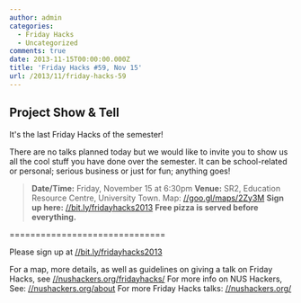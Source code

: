 ```yaml
---
author: admin
categories:
  - Friday Hacks
  - Uncategorized
comments: true
date: 2013-11-15T00:00:00.000Z
title: 'Friday Hacks #59, Nov 15'
url: /2013/11/friday-hacks-59
---
```


<h2>Project Show & Tell</h2>

It's the last Friday Hacks of the semester!

There are no talks planned today but we would like to invite you to show us all the cool stuff you have done over the semester. It can be school-related or personal; serious business or just for fun; anything goes!

<blockquote><strong>Date/Time:</strong> Friday, November 15 at 6:30pm
<strong>Venue:</strong> SR2, Education Resource Centre, University Town. Map: <a href="//goo.gl/maps/2Zy3M">//goo.gl/maps/2Zy3M</a>
<strong>Sign up here:</strong> <a href="//bit.ly/fridayhacks2013">//bit.ly/fridayhacks2013</a>
<strong>Free pizza is served before everything.</strong></blockquote>

==============================

Please sign up at <a href="//bit.ly/fridayhacks2013">//bit.ly/fridayhacks2013</a>

For a map, more details, as well as guidelines on giving a talk on Friday Hacks, see <a href="/fridayhacks/">//nushackers.org/fridayhacks/</a>
For more info on NUS Hackers, See: <a href="/about">//nushackers.org/about</a>
For more Friday Hacks talks: <a href="/">//nushackers.org/</a>
